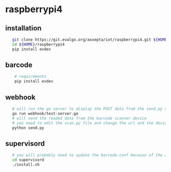 # raspberrypi4

## installation
```bash
   git clone https://git.evalgo.org/axxepta/iot/raspberrypi4.git ${HOME}/raspberrypi4
   cd ${HOME}/raspberrypi4
   pip install evdev
```

## barcode
```bash
    # requirements
    pip install evdev
```

## webhook
```bash
   # will run the go server to display the POST data from the send.py script
   go run webhook/test-server.go
   # will send the readed data from the barcode scanner device
   # you need to edit the scan.py file and change the url and the device path
   python send.py
```

## supervisord
```bash
   # you will probably need to update the barcode.conf because of the application path if it will change
   cd supervisord
   ./install.sh
```
